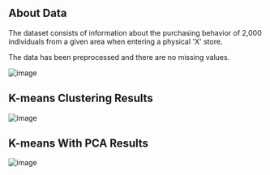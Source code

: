 ## About Data

The dataset consists of information about the purchasing behavior of 2,000 individuals from a given area when entering a physical 'X' store. 

The data has been preprocessed and there are no missing values. 


![image](https://user-images.githubusercontent.com/63057970/190853596-c0cb916b-a56b-4165-bb3b-ff7a164f69ed.png)


## K-means Clustering Results
![image](https://user-images.githubusercontent.com/63057970/190859822-f361fa60-62af-4643-b068-f6d9335acea1.png)



## K-means With PCA Results
![image](https://user-images.githubusercontent.com/63057970/190859825-6cc6ddef-5b46-46f8-895a-a406a3c5033e.png)






